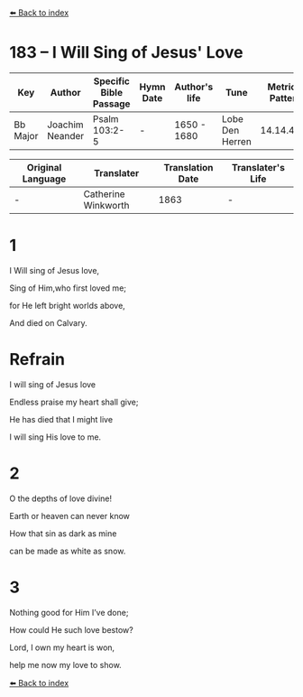 [⬅️ Back to index](../README.md)

# 183 – I Will Sing of Jesus' Love

Key | Author   | Specific Bible Passage     |Hymn Date |Author's life |Tune |Metrical Pattern   |Composer/Source                                                                                        
-- | --------- | ---------------------------|----------|--------------|-----|-------------------|-------------   
Bb Major  | Joachim Neander      | Psalm 103:2-5 | -  | 1650 - 1680 | Lobe Den Herren | 14.14.4.7.8 | Chorale Book for England, 1863 

Original Language | Translater | Translation Date   | Translater's Life     
----------------- | --------- | --------------------|-------------   
\-  | Catherine Winkworth      | 1863 | -  | 1827 - 1878 



# 1

I Will sing of Jesus love,

Sing of Him,who first loved me;

for He left bright worlds above,

And died on Calvary.



# Refrain

I will sing of Jesus love

Endless praise my heart shall give;

He has died that I might live

I will sing His love to me.



# 2

O the depths of love divine!

Earth or heaven can never know

How that sin as dark as mine

can be made as white as snow.



# 3

Nothing good for Him I’ve done;

How could He such love bestow?

Lord, I own my heart is won,

help me now my love to show.

[⬅️ Back to index](../README.md)

